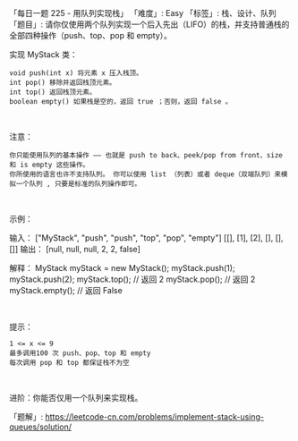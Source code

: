 「每日一题 225 - 用队列实现栈」
「难度」: Easy
「标签」: 栈、设计、队列
「题目」: 请你仅使用两个队列实现一个后入先出（LIFO）的栈，并支持普通栈的全部四种操作（push、top、pop 和 empty）。

实现 MyStack 类：


	void push(int x) 将元素 x 压入栈顶。
	int pop() 移除并返回栈顶元素。
	int top() 返回栈顶元素。
	boolean empty() 如果栈是空的，返回 true ；否则，返回 false 。


 

注意：


	你只能使用队列的基本操作 —— 也就是 push to back、peek/pop from front、size 和 is empty 这些操作。
	你所使用的语言也许不支持队列。 你可以使用 list （列表）或者 deque（双端队列）来模拟一个队列 , 只要是标准的队列操作即可。


 

示例：

输入：
["MyStack", "push", "push", "top", "pop", "empty"]
[[], [1], [2], [], [], []]
输出：
[null, null, null, 2, 2, false]

解释：
MyStack myStack = new MyStack();
myStack.push(1);
myStack.push(2);
myStack.top(); // 返回 2
myStack.pop(); // 返回 2
myStack.empty(); // 返回 False


 

提示：


	1 <= x <= 9
	最多调用100 次 push、pop、top 和 empty
	每次调用 pop 和 top 都保证栈不为空


 

进阶：你能否仅用一个队列来实现栈。


「题解」: https://leetcode-cn.com/problems/implement-stack-using-queues/solution/